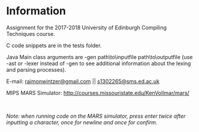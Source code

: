 # Information #

Assignment for the 2017-2018 University of Edinburgh Compiling Techniques course.

C code snippets are in the tests folder.

Java Main class arguments are -gen path\to\inputfile path\to\outputfile (use -ast or -lexer instead of -gen to see additional information about the lexing and parsing processes).

E-mail: raimonwintzer@gmail.com || s1302265@sms.ed.ac.uk

MIPS MARS Simulator: http://courses.missouristate.edu/KenVollmar/mars/

<br>
 
*Note: when running code on the MARS simulator, press enter twice after inputting a character, once for newline and once for confirm.*
